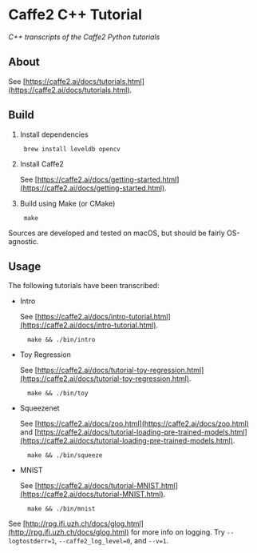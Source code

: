 # Caffe2 C++ Tutorial

*C++ transcripts of the Caffe2 Python tutorials*

## About

See [https://caffe2.ai/docs/tutorials.html](https://caffe2.ai/docs/tutorials.html).

## Build

1. Install dependencies

        brew install leveldb opencv

2. Install Caffe2

    See [https://caffe2.ai/docs/getting-started.html](https://caffe2.ai/docs/getting-started.html).

3. Build using Make (or CMake)

        make

Sources are developed and tested on macOS, but should be fairly OS-agnostic.

## Usage

The following tutorials have been transcribed:

* Intro

    See [https://caffe2.ai/docs/intro-tutorial.html](https://caffe2.ai/docs/intro-tutorial.html).

        make && ./bin/intro

* Toy Regression

    See [https://caffe2.ai/docs/tutorial-toy-regression.html](https://caffe2.ai/docs/tutorial-toy-regression.html).

        make && ./bin/toy

* Squeezenet

    See [https://caffe2.ai/docs/zoo.html](https://caffe2.ai/docs/zoo.html) and [https://caffe2.ai/docs/tutorial-loading-pre-trained-models.html](https://caffe2.ai/docs/tutorial-loading-pre-trained-models.html).

        make && ./bin/squeeze

* MNIST

    See [https://caffe2.ai/docs/tutorial-MNIST.html](https://caffe2.ai/docs/tutorial-MNIST.html).

        make && ./bin/mnist

See [http://rpg.ifi.uzh.ch/docs/glog.html](http://rpg.ifi.uzh.ch/docs/glog.html) for more info on logging. Try `--logtostderr=1`, `--caffe2_log_level=0`, and `--v=1`.
